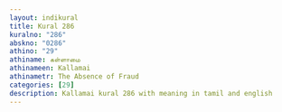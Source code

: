 ```yaml
---
layout: indikural
title: Kural 286
kuralno: "286"
abskno: "0286"
athino: "29"
athiname: கள்ளாமை
athinameen: Kallamai
athinametr: The Absence of Fraud
categories: [29]
description: Kallamai kural 286 with meaning in tamil and english 
---
```



